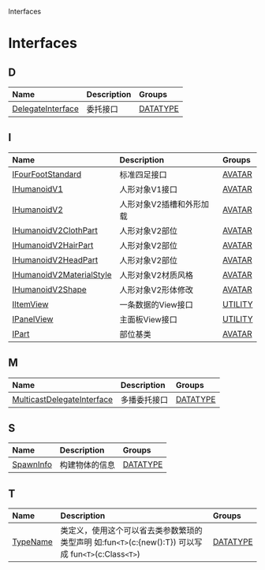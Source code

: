 Interfaces


# Interfaces <Badge type="tip" text="Groups" /> <Score text="Interfaces" />


## D
| Name | Description | Groups |
| :-----| :-----| :-----|
| [DelegateInterface](interfaces/Type.DelegateInterface.md) | 委托接口 | [DATATYPE](groups/DATATYPE.DATATYPE.md) |


## I
| Name | Description | Groups |
| :-----| :-----| :-----|
| [IFourFootStandard](interfaces/Gameplay.IFourFootStandard.md) | 标准四足接口 | [AVATAR](groups/AVATAR.AVATAR.md) |
| [IHumanoidV1](interfaces/Gameplay.IHumanoidV1.md) | 人形对象V1接口 | [AVATAR](groups/AVATAR.AVATAR.md) |
| [IHumanoidV2](interfaces/Gameplay.IHumanoidV2.md) | 人形对象V2插槽和外形加载 | [AVATAR](groups/AVATAR.AVATAR.md) |
| [IHumanoidV2ClothPart](interfaces/Gameplay.IHumanoidV2ClothPart.md) | 人形对象V2部位 | [AVATAR](groups/AVATAR.AVATAR.md) |
| [IHumanoidV2HairPart](interfaces/Gameplay.IHumanoidV2HairPart.md) | 人形对象V2部位 | [AVATAR](groups/AVATAR.AVATAR.md) |
| [IHumanoidV2HeadPart](interfaces/Gameplay.IHumanoidV2HeadPart.md) | 人形对象V2部位 | [AVATAR](groups/AVATAR.AVATAR.md) |
| [IHumanoidV2MaterialStyle](interfaces/Gameplay.IHumanoidV2MaterialStyle.md) | 人形对象V2材质风格 | [AVATAR](groups/AVATAR.AVATAR.md) |
| [IHumanoidV2Shape](interfaces/Gameplay.IHumanoidV2Shape.md) | 人形对象V2形体修改 | [AVATAR](groups/AVATAR.AVATAR.md) |
| [IItemView](interfaces/Extension.IItemView.md) | 一条数据的View接口 | [UTILITY](groups/UTILITY.UTILITY.md) |
| [IPanelView](interfaces/Extension.IPanelView.md) | 主面板View接口 | [UTILITY](groups/UTILITY.UTILITY.md) |
| [IPart](interfaces/Gameplay.IPart.md) | 部位基类 | [AVATAR](groups/AVATAR.AVATAR.md) |


## M
| Name | Description | Groups |
| :-----| :-----| :-----|
| [MulticastDelegateInterface](interfaces/Type.MulticastDelegateInterface.md) | 多播委托接口 | [DATATYPE](groups/DATATYPE.DATATYPE.md) |


## S
| Name | Description | Groups |
| :-----| :-----| :-----|
| [SpawnInfo](interfaces/Type.SpawnInfo.md) | 构建物体的信息 | [DATATYPE](groups/DATATYPE.DATATYPE.md) |


## T
| Name | Description | Groups |
| :-----| :-----| :-----|
| [TypeName](interfaces/Type.TypeName.md) | 类定义，使用这个可以省去类参数繁琐的类型声明    如:fun`<T>`(c:{new():T}) 可以写成 fun`<T>`(c:Class`<T>`) | [DATATYPE](groups/DATATYPE.DATATYPE.md) |

